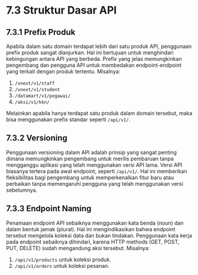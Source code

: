 # 7.3 Struktur Dasar API

## 7.3.1 Prefix Produk

Apabila dalam satu domain terdapat lebih dari satu produk API, penggunaan prefix produk sangat dianjurkan. Hal ini bertujuan untuk menghindari kebingungan antara API yang berbeda. Prefix yang jelas memungkinkan pengembang dan pengguna API untuk membedakan endpoint-endpoint yang terkait dengan produk tertentu. Misalnya:

1. `/vnext/v1/staff`
2. `/vnext/v1/student`
3. `/datamart/v1/pegawai/`
4. `/aksi/v1/kkn/`

Melainkan apabila hanya terdapat satu produk dalam domain tersebut, maka bisa menggunakan prefix standar seperti `/api/v1/`.

## 7.3.2 Versioning

Penggunaan versioning dalam API adalah prinsip yang sangat penting dimana memungkinkan pengembang untuk merilis pembaruan tanpa mengganggu aplikasi yang telah menggunakan versi API lama. Versi API biasanya tertera pada awal endpoint, seperti `/api/v1/`. Hal ini memberikan fleksibilitas bagi pengembang untuk memperkenalkan fitur baru atau perbaikan tanpa memengaruhi pengguna yang telah menggunakan versi sebelumnya.

## 7.3.3 Endpoint Naming

Penamaan endpoint API sebaiknya menggunakan kata benda (noun) dan dalam bentuk jamak (plural). Hal ini mengindikasikan bahwa endpoint tersebut mengelola koleksi data dan bukan tindakan. Penggunaan kata kerja pada endpoint sebaiknya dihindari, karena HTTP methods (GET, POST, PUT, DELETE) sudah mengandung aksi tersebut. Misalnya:

1. `/api/v1/products` untuk koleksi produk.
2. `/api/v1/orders` untuk koleksi pesanan.